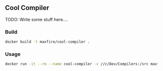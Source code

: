 ## Cool Compiler

TODO: Write some stuff here....

### Build

```bash
docker build -t maxfire/cool-compiler .
```

### Usage

```bash
docker run -it --rm --name cool-compiler -v //c/Dev/Compilers:/src maxfire/cool-compiler
```
